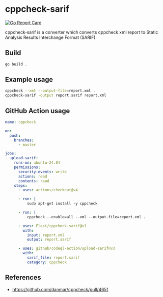 # cppcheck-sarif

[![Go Report Card](https://goreportcard.com/badge/github.com/Flast/cppcheck-sarif)](https://goreportcard.com/report/github.com/Flast/cppcheck-sarif)

cppcheck-sarif is a converter which converts cppcheck xml report to Static Analysis Results Interchange Format (SARIF).

## Build

```sh
go build .
```

## Example usage

```sh
cppcheck --xml --output-file=report.xml .
cppcheck-sarif -output report.sarif report.xml
```

## GitHub Action usage

```yaml
name: cppcheck

on:
  push:
    branches:
      - master

jobs:
  upload-sarif:
    runs-on: ubuntu-24.04
    permissions:
      security-events: write
      actions: read
      contents: read
    steps:
      - uses: actions/checkout@v4

      - run: |
          sudo apt-get install -y cppcheck

      - run: |
          cppcheck --enable=all --xml --output-file=report.xml .

      - uses: Flast/cppcheck-sarif@v1
        with:
          input: report.xml
          output: report.sarif

      - uses: github/codeql-action/upload-sarif@v3
        with:
          sarif_file: report.sarif
          category: cppcheck
```

## References

- https://github.com/danmar/cppcheck/pull/4651
